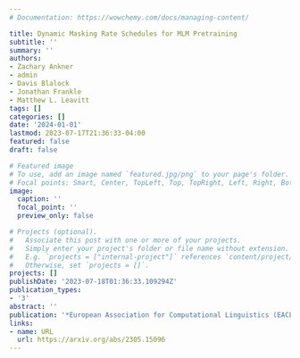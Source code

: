 ```yaml
---
# Documentation: https://wowchemy.com/docs/managing-content/

title: Dynamic Masking Rate Schedules for MLM Pretraining
subtitle: ''
summary: ''
authors:
- Zachary Ankner
- admin
- Davis Blalock
- Jonathan Frankle
- Matthew L. Leavitt
tags: []
categories: []
date: '2024-01-01'
lastmod: 2023-07-17T21:36:33-04:00
featured: false
draft: false

# Featured image
# To use, add an image named `featured.jpg/png` to your page's folder.
# Focal points: Smart, Center, TopLeft, Top, TopRight, Left, Right, BottomLeft, Bottom, BottomRight.
image:
  caption: ''
  focal_point: ''
  preview_only: false

# Projects (optional).
#   Associate this post with one or more of your projects.
#   Simply enter your project's folder or file name without extension.
#   E.g. `projects = ["internal-project"]` references `content/project/deep-learning/index.md`.
#   Otherwise, set `projects = []`.
projects: []
publishDate: '2023-07-18T01:36:33.109294Z'
publication_types:
- '3'
abstract: ''
publication: '*European Association for Computational Linguistics (EACL)*'
links:
- name: URL
  url: https://arxiv.org/abs/2305.15096
---
```

